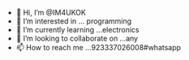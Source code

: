- 👋 Hi, I’m @IM4UKOK
- 👀 I’m interested in ... programming
- 🌱 I’m currently learning ...electronics
- 💞️ I’m looking to collaborate on ...any
- 📫 How to reach me ...923337026008#whatsapp

<!---
IM4UKOK/IM4UKOK is a ✨ special ✨ repository because its `README.md` (this file) appears on your GitHub profile.
You can click the Preview link to take a look at your changes.
--->
